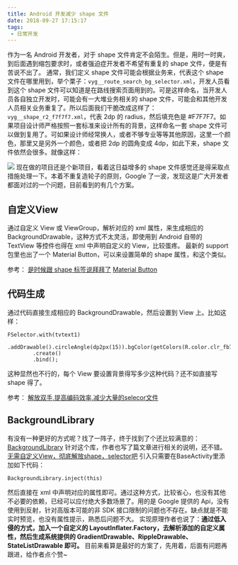 ```yaml
---
title: Android 开发减少 shape 文件
date: 2018-09-27 17:15:17
tags:
 - 日常开发
---
```

作为一名 Android 开发者，对于 shape 文件肯定不会陌生。但是，用时一时爽，到后面遇到缩包要求时，或者强迫症开发者不希望有重复的 shape 文件，便是有苦说不出了。
通常，我们定义 shape 文件可能会根据业务来，代表这个 shape 文件在哪里用到，举个栗子：``vyg__route_search_bg_selector.xml``，开发人员看到这个 shape 文件可以知道是在路线搜索页面用到的。可是这样命名，当开发人员各自独立开发时，可能会有一大堆业务相关的 shape 文件，可能会和其他开发人员相关业务重复了。所以后面我们干脆改成这样了：``vyg__shape_r2_f7f7f7.xml``，代表 2dp 的 radius，然后填充色是 #F7F7F7。如果项目设计师严格按照一套标准来设计所有的背景，这样命名一套 shape 文件可以做到复用了。可如果设计师经常换人，或者不够专业等等其他原因，这里一个颜色，那里又是另外一个颜色，或者把 2dp 的圆角变成 4dp，如此下来，shape 文件依然会很多。就像这样：

<!-- more -->

![](http://7xryow.com1.z0.glb.clouddn.com/2018/09/27/1.png)
现在做的项目还是个新项目，看着这日益增多的 shape 文件感觉还是得采取点措施处理一下。本着不重复造轮子的原则，Google 了一波，发现这是广大开发者都面对过的一个问题，目前看到的有几个方案。
##  自定义View
通过自定义 View 或 ViewGroup，解析对应的 xml 属性，来生成相应的 BackgroundDrawable，这种方式不太灵活，即使用到 Android 自带的 TextView 等控件也得在 xml 中声明自定义的 View，比较蛋疼。
最新的 support 包里也出了一个 Material Button，可以来设置简单的 shape 属性，和这个类似。

参考：
[是时候跟 shape 标签说拜拜了](https://www.jianshu.com/p/4b20502f2692)
[Material Button](https://material.io/develop/android/components/material-button/)

## 代码生成 
通过代码直接生成相应的 BackgroundDrawable，然后设置到 View 上。比如这样：
```
FSelector.with(tvtext1)
        .addDrawable().circleAngle(dp2px(15)).bgColor(getColors(R.color.clr_fb720e))
        .create()
        .bind();
```
这种显然也不行的，每个 View 要设置背景得写多少这种代码？还不如直接写 shape 得了。

参考：
[解放双手,提高编码效率,减少大量的selecor文件](https://juejin.im/entry/5b98857ce51d450e7825e9a9)

## BackgroundLibrary
有没有一种更好的方式呢？找了一阵子，终于找到了个还比较满意的：[BackgroundLibrary](https://github.com/JavaNoober/BackgroundLibrary)
针对这个库，作者也写了篇文章进行相关的说明，还不错。[无需自定义View，彻底解放shape，selector吧](https://juejin.im/post/5b9682ebe51d450e543e3495)
引入只需要在BaseActivity里添加如下代码：
```
BackgroundLibrary.inject(this)
```
然后直接在 xml 中声明对应的属性即可。通过这种方式，比较省心，也没有其他不必要的依赖，已经可以应付绝大多数场景了。用的是 Google 提供的 Api，没有使用到反射，针对高版本可能的非 SDK 接口限制的问题也不存在。缺点就是不能实时预览，也没有属性提示，熟悉后问题不大。
实现原理作者也说了：**通过低入侵的方式，加入一个自定义的 LayoutInflater.Factory，去解析添加的自定义属性，然后生成系统提供的 GradientDrawable、RippleDrawable、StateListDrawable 即可。**
目前来看算是最好的方案了，先用着，后面有问题再跟进，给作者点个赞~